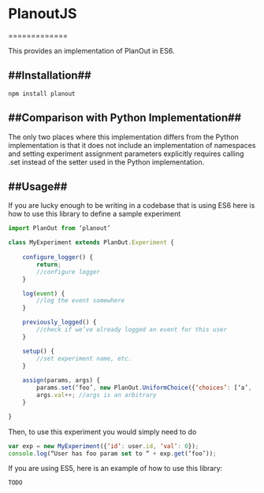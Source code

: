# PlanoutJS #
=============


This provides an implementation of PlanOut in ES6.

##Installation##
-----------
```
npm install planout
```

##Comparison with Python Implementation##
-----

The only two places where this implementation differs from the Python implementation is that it does not include an implementation of namespaces and setting experiment assignment parameters explicitly requires calling .set instead of the setter used in the Python implementation.

##Usage##
-----

If you are lucky enough to be writing in a codebase that is using ES6 here is how to use this library to define a sample experiment

```javascript
import PlanOut from ‘planout’

class MyExperiment extends PlanOut.Experiment {
	
	configure_logger() {
		return;
		//configure logger
	}

	log(event) {
		//log the event somewhere
	}

	previously_logged() {
		//check if we’ve already logged an event for this user
	}

	setup() {
		//set experiment name, etc.
	}
	
	assign(params, args) {
		params.set(‘foo’, new PlanOut.UniformChoice({‘choices’: [‘a’, ‘b’], ‘unit’: args.id});
		args.val++; //args is an arbitrary 
	}

}
```

Then, to use this experiment you would simply need to do 

```javascript
var exp = new MyExperiment({‘id’: user.id, ‘val’: 0});
console.log(“User has foo param set to “ + exp.get(‘foo’));
```

If you are using ES5, here is an example of how to use this library: 

```javascript
TODO
```




	